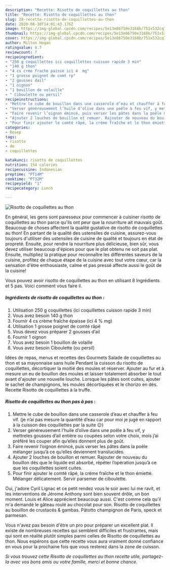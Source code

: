 ```yaml
---
description: "Recette: Risotto de coquillettes au thon"
title: "Recette: Risotto de coquillettes au thon"
slug: 28-recette-risotto-de-coquillettes-au-thon
date: 2020-08-30T14:01:43.176Z
image: https://img-global.cpcdn.com/recipes/5e13e86750e3168b/751x532cq70/risotto-de-coquillettes-au-thon-photo-principale-de-la-recette.jpg
thumbnail: https://img-global.cpcdn.com/recipes/5e13e86750e3168b/751x532cq70/risotto-de-coquillettes-au-thon-photo-principale-de-la-recette.jpg
cover: https://img-global.cpcdn.com/recipes/5e13e86750e3168b/751x532cq70/risotto-de-coquillettes-au-thon-photo-principale-de-la-recette.jpg
author: Milton Hogan
ratingvalue: 4.7
reviewcount: 7
recipeingredient:
- "250 g coquillettes ici coquillettes cuisson rapide 3 min"
- "140 g thon"
- "4 cs crme frache paisse ici 4  mg"
- "1 grosse poignet de comt rp"
- "2 gousses dail"
- "1 oignon"
- "1 bouillon de volaille"
- " Ciboulette ou persil"
recipeinstructions:
- "Mettre le cube de bouillon dans une casserole d’eau et chauffer à feu vif. (je n’ai pas mesure la quantité d’eau car pour moi je jugé en rapport à la cuisson des coquillettes par la suite 😉)"
- "Verser généreusement l’huile d’olive dans une poêle à feu vif, y mettreles gousses d’ail entière ou coupées selon votre choix, mois j’ai préféré les couper afin qu’elles donnent plus de goût."
- "Faire revenir l’oignon émincé, puis verser les pâtes dans la poêle mélanger jusqu’à ce qu’elles deviennent translucides."
- "Ajouter 2 louches de bouillon et remuer. Rajouter de nouveau du bouillon dés que le liquide est absorbé, répéter l’opération jusqu’à ce que les coquillettes soient cuites."
- "Pour finir ajouter le comté râpé, la crème fraîche et le thon émietté. Mélanger délicatement. Servir parsemer de ciboulette."
categories:
- Resep
tags:
- risotto
- de
- coquillettes

katakunci: risotto de coquillettes 
nutrition: 154 calories
recipecuisine: Indonesian
preptime: "PT14M"
cooktime: "PT32M"
recipeyield: "1"
recipecategory: Lunch

---
```



![Risotto de coquillettes au thon](https://img-global.cpcdn.com/recipes/5e13e86750e3168b/751x532cq70/risotto-de-coquillettes-au-thon-photo-principale-de-la-recette.jpg)

En général, les gens sont paresseux pour commencer à cuisiner risotto de coquillettes au thon parce qu'ils ont peur que la nourriture ait mauvais goût. Beaucoup de choses affectent la qualité gustative de risotto de coquillettes au thon! En partant de la qualité des ustensiles de cuisine, assurez-vous toujours d'utiliser des ustensiles de cuisine de qualité et toujours en état de propreté. Ensuite, pour rendre la nourriture plus délicieuse, bien sûr, vous devez utiliser beaucoup d'épices pour que le plat obtenu ne soit pas plat. Ensuite, multipliez la pratique pour reconnaître les différentes saveurs de la cuisine, profitez de chaque étape de la cuisine avec tout votre cœur, car la sensation d'être enthousiaste, calme et pas pressé affecte aussi le goût de la cuisine!

<!--inarticleads1-->

Vous pouvez avoir risotto de coquillettes au thon en utilisant 8 Ingrédients et 5 pas. Voici comment vous faire il.

##### Ingrédients de risotto de coquillettes au thon :

1. Utilisation 250 g coquillettes (ici coquillettes cuisson rapide 3 min)
1. Vous avez besoin 140 g thon
1. Fournir 4 cs crème fraîche épaisse (ici 4 % mg)
1. Utilisation 1 grosse poignet de comté râpé
1. Vous devez vous préparer 2 gousses d’ail
1. Fournir 1 oignon
1. Vous avez besoin 1 bouillon de volaille
1. Vous avez besoin  Ciboulette (ou persil)


Idées de repas, menus et recettes des Gourmets Salade de coquillettes au thon et sa mayonnaise sans huile Pendant la cuisson du risotto de coquillettes, décortiquer la moitié des moules et réserver. Ajouter au fur et à mesure un eu de bouillon des moules et laisser totalement absorber le tout avant d&#39;ajouter une nouvelle louche. Lorsque les pâtes sont cuites, ajouter le sachet de champignons, les moules décortiquées et le chorizo en dés. Recette Risotto de coquillettes à la truffe. 

<!--inarticleads2-->

##### Risotto de coquillettes au thon pas à pas :

1. Mettre le cube de bouillon dans une casserole d’eau et chauffer à feu vif. (je n’ai pas mesure la quantité d’eau car pour moi je jugé en rapport à la cuisson des coquillettes par la suite 😉)
1. Verser généreusement l’huile d’olive dans une poêle à feu vif, y mettreles gousses d’ail entière ou coupées selon votre choix, mois j’ai préféré les couper afin qu’elles donnent plus de goût.
1. Faire revenir l’oignon émincé, puis verser les pâtes dans la poêle mélanger jusqu’à ce qu’elles deviennent translucides.
1. Ajouter 2 louches de bouillon et remuer. Rajouter de nouveau du bouillon dés que le liquide est absorbé, répéter l’opération jusqu’à ce que les coquillettes soient cuites.
1. Pour finir ajouter le comté râpé, la crème fraîche et le thon émietté. Mélanger délicatement. Servir parsemer de ciboulette.


Oui, j&#39;adore Cyril Lignac et ce petit rendez vous le soir avec lui me ravit, et les interventions de Jérome Anthony sont bien souvent drôle, un bon moment. Louis et Alice apprécient beaucoup aussi. C&#39;est comme cela qu&#39;il m&#39;a demandé le gâteau roulé au chocolat pour son. Risotto de coquillettes au bouillon de crustacés &amp; gambas. Pâtotto champignon de Paris, speck et parmesan. 

<!--inarticleads1-->

<p>
Vous n'avez pas besoin d'être un pro pour préparer un excellent plat. Il existe de nombreuses recettes qui semblent difficiles et frustrantes, mais qui sont en réalité plutôt simples parmi celles de Risotto de coquillettes au thon. Nous espérons que cette recette vous aura vraiment donné confiance en vous pour la prochaine fois que vous resterez dans la zone de cuisson.
</p>

<p>
<i>Si vous trouvez cette Risotto de coquillettes au thon recette utile, partagez-la avec vos bons amis ou votre famille, merci et bonne chance.</i>
</p>
